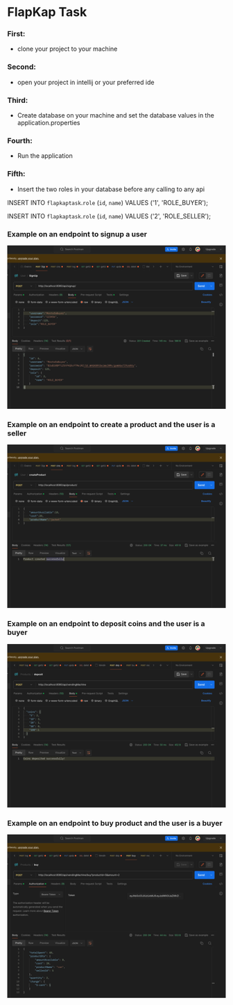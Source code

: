 # FlapKap Task
### First: 
- clone your project to your machine

### Second:
- open your project in intellij or your preferred ide

### Third:
- Create database on your machine and set the database values in the application.properties

### Fourth:
- Run the application

### Fifth:
- Insert the two roles in your database before any calling to any api

INSERT INTO `flapkaptask`.`role` (`id`, `name`) VALUES ('1', 'ROLE_BUYER');

INSERT INTO `flapkaptask`.`role` (`id`, `name`) VALUES ('2', 'ROLE_SELLER');

### Example on an endpoint to signup a user
![Sign up](https://github.com/ZeyadSultan/flapKap/blob/main/signUpExample.png)

### Example on an endpoint to create a product and the user is a seller
![create product example](https://github.com/ZeyadSultan/flapKap/blob/main/createProductExample.png)

### Example on an endpoint to deposit coins and the user is a buyer
![deposit coins](https://github.com/ZeyadSultan/flapKap/blob/main/depositExample.png)

### Example on an endpoint to buy product and the user is a buyer
![buy product](https://github.com/ZeyadSultan/flapKap/blob/main/buyExample.png)
